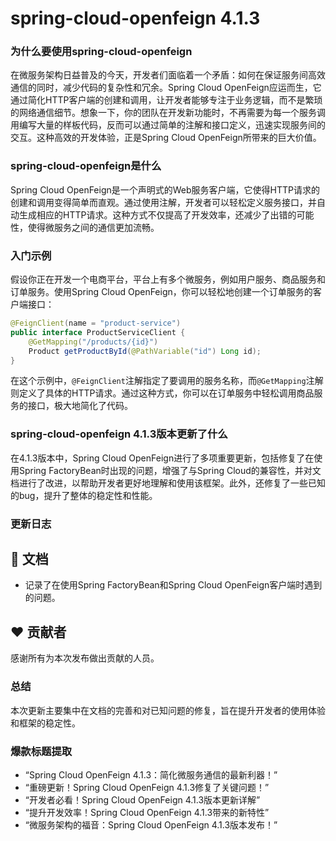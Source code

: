 # spring-cloud-openfeign 4.1.3
### 为什么要使用spring-cloud-openfeign

在微服务架构日益普及的今天，开发者们面临着一个矛盾：如何在保证服务间高效通信的同时，减少代码的复杂性和冗余。Spring Cloud OpenFeign应运而生，它通过简化HTTP客户端的创建和调用，让开发者能够专注于业务逻辑，而不是繁琐的网络通信细节。想象一下，你的团队在开发新功能时，不再需要为每一个服务调用编写大量的样板代码，反而可以通过简单的注解和接口定义，迅速实现服务间的交互。这种高效的开发体验，正是Spring Cloud OpenFeign所带来的巨大价值。

### spring-cloud-openfeign是什么

Spring Cloud OpenFeign是一个声明式的Web服务客户端，它使得HTTP请求的创建和调用变得简单而直观。通过使用注解，开发者可以轻松定义服务接口，并自动生成相应的HTTP请求。这种方式不仅提高了开发效率，还减少了出错的可能性，使得微服务之间的通信更加流畅。

### 入门示例

假设你正在开发一个电商平台，平台上有多个微服务，例如用户服务、商品服务和订单服务。使用Spring Cloud OpenFeign，你可以轻松地创建一个订单服务的客户端接口：

```java
@FeignClient(name = "product-service")
public interface ProductServiceClient {
    @GetMapping("/products/{id}")
    Product getProductById(@PathVariable("id") Long id);
}
```

在这个示例中，`@FeignClient`注解指定了要调用的服务名称，而`@GetMapping`注解则定义了具体的HTTP请求。通过这种方式，你可以在订单服务中轻松调用商品服务的接口，极大地简化了代码。

### spring-cloud-openfeign 4.1.3版本更新了什么

在4.1.3版本中，Spring Cloud OpenFeign进行了多项重要更新，包括修复了在使用Spring FactoryBean时出现的问题，增强了与Spring Cloud的兼容性，并对文档进行了改进，以帮助开发者更好地理解和使用该框架。此外，还修复了一些已知的bug，提升了整体的稳定性和性能。

### 更新日志

## 📔 文档
- 记录了在使用Spring FactoryBean和Spring Cloud OpenFeign客户端时遇到的问题。

## ❤️ 贡献者
感谢所有为本次发布做出贡献的人员。

### 总结

本次更新主要集中在文档的完善和对已知问题的修复，旨在提升开发者的使用体验和框架的稳定性。

### 爆款标题提取

- “Spring Cloud OpenFeign 4.1.3：简化微服务通信的最新利器！”
- “重磅更新！Spring Cloud OpenFeign 4.1.3修复了关键问题！”
- “开发者必看！Spring Cloud OpenFeign 4.1.3版本更新详解”
- “提升开发效率！Spring Cloud OpenFeign 4.1.3带来的新特性”
- “微服务架构的福音：Spring Cloud OpenFeign 4.1.3版本发布！”